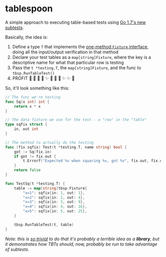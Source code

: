 # tablespoon

A simple approach to executing table-based tests using [Go 1.7's new subtests](https://golang.org/pkg/testing/#hdr-Subtests_and_Sub_benchmarks).

Basically, the idea is:

1. Define a type `T` that implements the [one-method `Fixture` interface](https://godoc.org/github.com/sdboyer/tbsp#Fixture), doing all the input/output verification in that method
1. Declare your test tables as a `map[string]Fixture`, where the key is a descriptive name for what that particular row is testing
3. Pass the `t *testing.T`, the `map[string]Fixture`, and the func to `tbsp.RunTableTest()`
4. PROFIT :tada: :tada: :tada: :tada: :sparkles: :tada: :tada: :tada: :sparkles: :sparkles: :tada:

So, it'll look something like this:

```go
// The func we're testing
func Sq(x int) int {
	return x * x
}

// The data fixture we use for the test - a "row" in the "table"
type sqfix struct {
	in, out int
}

// The method to actually do the testing
func (fix sqfix) Test(t *testing.T, name string) bool {
	got := Sq(fix.in)
	if got != fix.out {
		t.Errorf("Expected %v when squaring %v, got %v", fix.out, fix.out, got)
	}
	return false
}

func TestSq(t *testing.T) {
	table := map[string]tbsp.Fixture{
		"x=1": sqfix{in: 1, out: 1},
		"x=2": sqfix{in: 2, out: 4},
		"x=3": sqfix{in: 3, out: 9},
		"x=4": sqfix{in: 4, out: 16},
		"x=5": sqfix{in: 5, out: 25},
	}

	tbsp.RunTableTest(t, table)
}
```

_Note: this is [so trivial](https://github.com/sdboyer/tbsp/blob/master/tbsp.go) to do that it's probably a terrible idea as a **library**, but it demonstrates how TBTs should, now, probably be run to take advantage of subtests._

